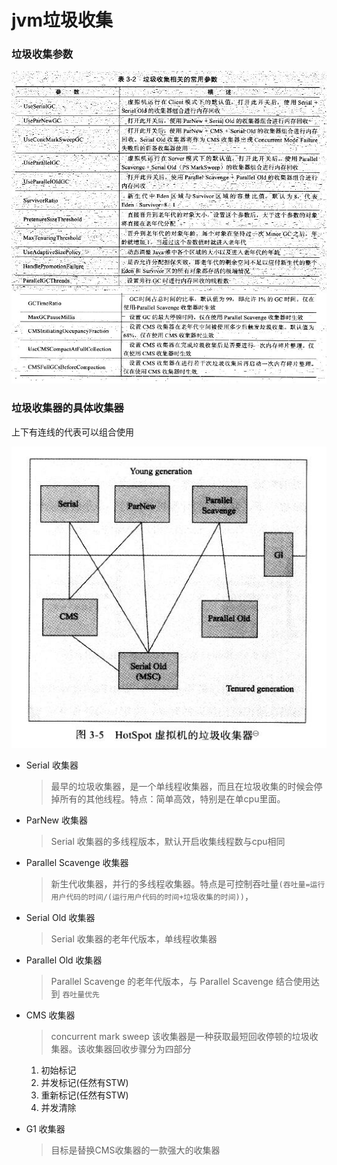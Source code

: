 # jvm垃圾收集

### 垃圾收集参数
![x](../images/jvm-gc-02.jpg)
![x](../images/jvm-gc-03.jpg)

### 垃圾收集器的具体收集器

上下有连线的代表可以组合使用

![x](../images/jvm-gc-01.jpg)

* Serial 收集器
    > 最早的垃圾收集器，是一个单线程收集器，而且在垃圾收集的时候会停掉所有的其他线程。特点：简单高效，特别是在单cpu里面。

* ParNew  收集器
    > Serial 收集器的多线程版本，默认开启收集线程数与cpu相同

* Parallel Scavenge 收集器
    > 新生代收集器，并行的多线程收集器。特点是可控制吞吐量```(吞吐量=运行用户代码的时间/(运行用户代码的时间+垃圾收集的时间))```，

* Serial Old 收集器
    > Serial 收集器的老年代版本，单线程收集器

* Parallel Old 收集器
    > Parallel Scavenge 的老年代版本，与   Parallel Scavenge 结合使用达到  ```吞吐量优先 ```

* CMS 收集器
    > concurrent mark sweep 该收集器是一种获取最短回收停顿的垃圾收集器。该收集器回收步骤分为四部分
    1. 初始标记
    2. 并发标记(任然有STW)
    3. 重新标记(任然有STW)
    4. 并发清除

* G1 收集器
    > 目标是替换CMS收集器的一款强大的收集器

    